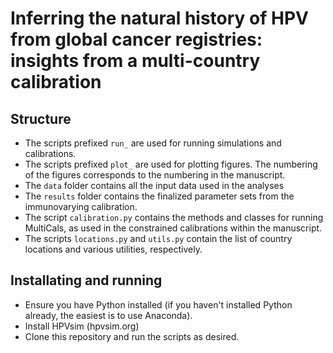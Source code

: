 # Inferring the natural history of HPV from global cancer registries: insights from a multi-country calibration

## Structure
- The scripts prefixed `run_` are used for running simulations and calibrations.
- The scripts prefixed `plot_` are used for plotting figures. The numbering of the figures corresponds to the numbering in the manuscript.
- The `data` folder contains all the input data used in the analyses
- The `results` folder contains the finalized parameter sets from the immunovarying calibration.
- The script `calibration.py` contains the methods and classes for running MultiCals, as used in the constrained calibrations within the manuscript.
- The scripts `locations.py` and `utils.py` contain the list of country locations and various utilities, respectively.

## Installating and running
- Ensure you have Python installed (if you haven't installed Python already, the easiest is to use Anaconda).
- Install HPVsim (hpvsim.org)
- Clone this repository and run the scripts as desired.
